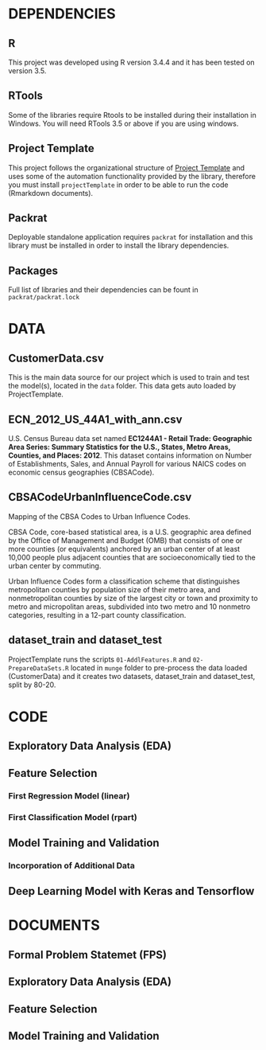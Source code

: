 # DEPENDENCIES

## R
This project was developed using R version 3.4.4 and it has been tested on version 3.5.

## RTools
Some of the libraries require Rtools to be installed during their installation in Windows. You will need RTools 3.5 or above if you are using windows.

## Project Template
This project follows the organizational structure of [Project Template](http://projecttemplate.net/) and uses some of the automation functionality provided by the library, therefore you must install `projectTemplate` in order to be able to run the code (Rmarkdown documents). 

## Packrat
Deployable standalone application requires `packrat` for installation and this library must be installed in order to install the library dependencies.

## Packages
Full list of libraries and their dependencies can be fount in `packrat/packrat.lock` 

# DATA

## CustomerData.csv
This is the main data source for our project which is used to train and test the model(s), located in the `data` folder. This data gets auto loaded by ProjectTemplate. 

## ECN_2012_US_44A1_with_ann.csv
U.S. Census Bureau data set named **EC1244A1 - Retail Trade: Geographic Area Series: Summary Statistics for the U.S., States, Metro Areas, Counties, and Places: 2012**. This dataset contains information on Number of Establishments, Sales, and Annual Payroll for various NAICS codes on economic census geographies (CBSACode).

## CBSACodeUrbanInfluenceCode.csv
Mapping of the CBSA Codes to Urban Influence Codes. 

CBSA Code, core-based statistical area, is a U.S. geographic area defined by the Office of Management and Budget (OMB) that consists of one or more counties (or equivalents) anchored by an urban center of at least 10,000 people plus adjacent counties that are socioeconomically tied to the urban center by commuting.

Urban Influence Codes form a classification scheme that distinguishes metropolitan counties by population size of their metro area, and nonmetropolitan counties by size of the largest city or town and proximity to metro and micropolitan areas, subdivided into two metro and 10 nonmetro categories, resulting in a 12-part county classification.

## dataset_train and dataset_test
ProjectTemplate runs the scripts `01-AddlFeatures.R` and `02-PrepareDataSets.R` located in `munge` folder to pre-process the data loaded (CustomerData) and it creates two datasets, dataset_train and dataset_test, split by 80-20.

# CODE

## Exploratory Data Analysis (EDA)

## Feature Selection

### First Regression Model (linear)

### First Classification Model (rpart)

## Model Training and Validation

### Incorporation of Additional Data

## Deep Learning Model with Keras and Tensorflow

# DOCUMENTS

## Formal Problem Statemet (FPS)

## Exploratory Data Analysis (EDA)

## Feature Selection

## Model Training and Validation
